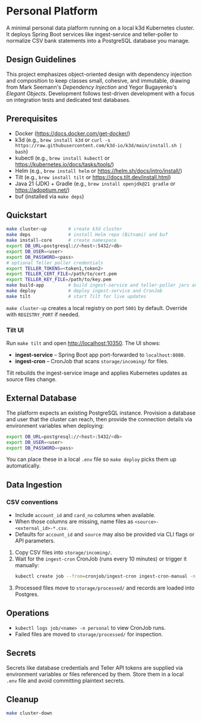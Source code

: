 # Personal Platform

A minimal personal data platform running on a local k3d Kubernetes cluster. It deploys Spring Boot services like ingest-service and teller-poller to normalize CSV bank statements into a PostgreSQL database you manage.

## Design Guidelines

This project emphasizes object-oriented design with dependency injection and composition to keep classes small, cohesive, and immutable, drawing from Mark Seemann's *Dependency Injection* and Yegor Bugayenko's *Elegant Objects*. Development follows test-driven development with a focus on integration tests and dedicated test databases.

## Prerequisites
- Docker (https://docs.docker.com/get-docker/)
- k3d (e.g., `brew install k3d` or `curl -s https://raw.githubusercontent.com/k3d-io/k3d/main/install.sh | bash`)
- kubectl (e.g., `brew install kubectl` or https://kubernetes.io/docs/tasks/tools/)
- Helm (e.g., `brew install helm` or https://helm.sh/docs/intro/install/)
- Tilt (e.g., `brew install tilt` or https://docs.tilt.dev/install.html)
- Java 21 (JDK) + Gradle (e.g., `brew install openjdk@21 gradle` or https://adoptium.net/)
- buf (installed via `make deps`)

## Quickstart
```bash
make cluster-up        # create k3d cluster
make deps              # install Helm repo (Bitnami) and buf
make install-core      # create namespace
export DB_URL=postgresql://<host>:5432/<db>
export DB_USER=<user>
export DB_PASSWORD=<pass>
# optional Teller poller credentials
export TELLER_TOKENS=<token1,token2>
export TELLER_CERT_FILE=/path/to/cert.pem
export TELLER_KEY_FILE=/path/to/key.pem
make build-app         # build ingest-service and teller-poller jars and containers
make deploy            # deploy ingest-service and CronJob
make tilt              # start Tilt for live updates
```

`make cluster-up` creates a local registry on port `5001` by default. Override with `REGISTRY_PORT` if needed.

### Tilt UI

Run `make tilt` and open [http://localhost:10350](http://localhost:10350). The UI shows:
- **ingest-service** – Spring Boot app port-forwarded to `localhost:8080`.
- **ingest-cron** – CronJob that scans `storage/incoming/` for files.

Tilt rebuilds the ingest-service image and applies Kubernetes updates as source files change.

## External Database

The platform expects an existing PostgreSQL instance. Provision a database and user that the cluster can reach, then provide the connection details via environment variables when deploying:

```bash
export DB_URL=postgresql://<host>:5432/<db>
export DB_USER=<user>
export DB_PASSWORD=<pass>
```

You can place these in a local `.env` file so `make deploy` picks them up automatically.

## Data Ingestion

### CSV conventions

- Include `account_id` and `card_no` columns when available.
- When those columns are missing, name files as `<source>-<external_id>-*.csv`.
- Defaults for `account_id` and `source` may also be provided via CLI flags or API parameters.

1. Copy CSV files into `storage/incoming/`.
2. Wait for the `ingest-cron` CronJob (runs every 10 minutes) or trigger it manually:
   ```bash
   kubectl create job --from=cronjob/ingest-cron ingest-cron-manual -n personal
   ```
3. Processed files move to `storage/processed/` and records are loaded into Postgres.


## Operations
- `kubectl logs job/<name> -n personal` to view CronJob runs.
- Failed files are moved to `storage/processed/` for inspection.

## Secrets
Secrets like database credentials and Teller API tokens are supplied via environment variables or files referenced by them. Store them in a local `.env` file and avoid committing plaintext secrets.

## Cleanup
```bash
make cluster-down
```
